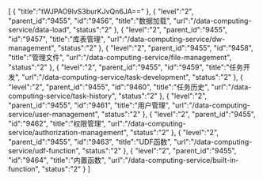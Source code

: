 [
	{
		"title":"tWJPAO9lvS3burKJvQn6JA=="
	},
	{
		"level":"2",
		"parent_id":"9455",
		"id":"9456",
		"title":"数据加载",
		"url":"/data-computing-service/data-load",
		"status":"2"
	},
	{
		"level":"2",
		"parent_id":"9455",
		"id":"9457",
		"title":"库表管理",
		"url":"/data-computing-service/dw-management",
		"status":"2"
	},
	{
		"level":"2",
		"parent_id":"9455",
		"id":"9458",
		"title":"管理文件",
		"url":"/data-computing-service/file-management",
		"status":"2"
	},
	{
		"level":"2",
		"parent_id":"9455",
		"id":"9459",
		"title":"任务开发",
		"url":"/data-computing-service/task-development",
		"status":"2"
	},
	{
		"level":"2",
		"parent_id":"9455",
		"id":"9460",
		"title":"任务历史",
		"url":"/data-computing-service/task-history",
		"status":"2"
	},
	{
		"level":"2",
		"parent_id":"9455",
		"id":"9461",
		"title":"用户管理",
		"url":"/data-computing-service/user-management",
		"status":"2"
	},
	{
		"level":"2",
		"parent_id":"9455",
		"id":"9462",
		"title":"权限管理",
		"url":"/data-computing-service/authorization-management",
		"status":"2"
	},
	{
		"level":"2",
		"parent_id":"9455",
		"id":"9463",
		"title":"UDF函数",
		"url":"/data-computing-service/udf-function",
		"status":"2"
	},
	{
		"level":"2",
		"parent_id":"9455",
		"id":"9464",
		"title":"内置函数",
		"url":"/data-computing-service/built-in-function",
		"status":"2"
	}
]